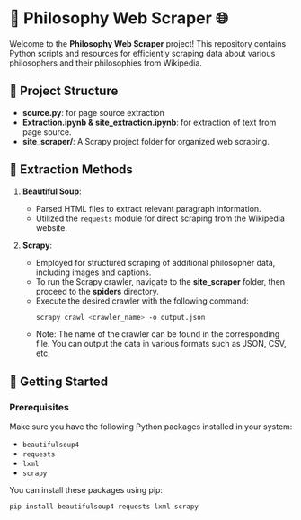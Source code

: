 # 🧠 Philosophy Web Scraper 🌐

Welcome to the **Philosophy Web Scraper** project! This repository contains Python scripts and resources for efficiently scraping data about various philosophers and their philosophies from Wikipedia.

## 📂 Project Structure

- **source.py**: for page source extraction
- **Extraction.ipynb & site_extraction.ipynb**: for extraction of text from page source.
- **site_scraper/**: A Scrapy project folder for organized web scraping.

## 📜 Extraction Methods

1. **Beautiful Soup**: 
   - Parsed HTML files to extract relevant paragraph information.
   - Utilized the `requests` module for direct scraping from the Wikipedia website.

2. **Scrapy**:
   - Employed for structured scraping of additional philosopher data, including images and captions.
   - To run the Scrapy crawler, navigate to the **site_scraper** folder, then proceed to the **spiders** directory.
   - Execute the desired crawler with the following command:
     ```bash
     scrapy crawl <crawler_name> -o output.json
     ```
   - Note: The name of the crawler can be found in the corresponding file. You can output the data in various formats such as JSON, CSV, etc.

## 🚀 Getting Started

### Prerequisites

Make sure you have the following Python packages installed in your system:

- `beautifulsoup4`
- `requests`
- `lxml`
- `scrapy`

You can install these packages using pip:

```bash
pip install beautifulsoup4 requests lxml scrapy
